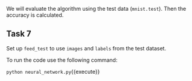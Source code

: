 We will evaluate the algorithm using the test data (`mnist.test`). Then the accuracy is calculated.

## Task 7

Set up `feed_test` to use `images` and `labels` from the test dataset.

To run the code use the following command:

`python neural_network.py`{{execute}}

